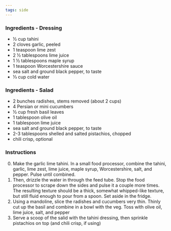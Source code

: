 ```yaml
---
tags: side
---
```


### Ingredients - Dressing
* ½ cup tahini
* 2 cloves garlic, peeled
* 1 teaspoon lime zest
* 2 ½ tablespoons lime juice
* 1 ½ tablespoons maple syrup
* 1 teaspoon Worcestershire sauce
* sea salt and ground black pepper, to taste
* ⅓ cup cold water

### Ingredients - Salad
* 2 bunches radishes, stems removed (about 2 cups)
* 4 Persian or mini cucumbers
* ½ cup fresh basil leaves
* 1 tablespoon olive oil
* 1 tablespoon lime juice
* sea salt and ground black pepper, to taste
* 2-3 tablespoons shelled and salted pistachios, chopped
* chili crisp, optional

### Instructions
0. Make the garlic lime tahini. In a small food processor, combine the tahini, garlic, lime zest, lime juice, maple syrup, Worcestershire, salt, and pepper. Pulse until combined.
0. Then, drizzle the water in through the feed tube. Stop the food processor to scrape down the sides and pulse it a couple more times. The resulting texture should be a thick, somewhat whipped-like texture, but still fluid enough to pour from a spoon. Set aside in the fridge.
0. Using a mandoline, slice the radishes and cucumbers very thin. Thinly cut up the basil and combine in a bowl with the veg. Toss with olive oil, lime juice, salt, and pepper
0. Serve a scoop of the salid with the tahini dressing, then sprinkle pistachios on top (and chili crisp, if using)